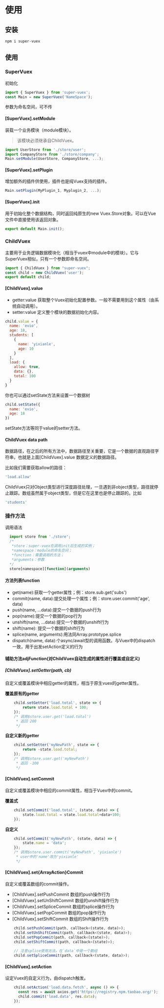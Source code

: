 # 使用

## 安装

```shell
npm i super-vuex
```
## 使用


### SuperVuex
初始化
```javascript
import { SuperVuex } from 'super-vuex';
const Main = new SuperVuex('NameSpace');
```
参数为命名空间，可不传

#### [SuperVuex].setModule
装载一个业务模块（module模块）。
> 该模块必须继承自ChildVuex。

```javascript
import UserStore from './store/user';
import CompanyStore from './store/company';
Main.setModule(UserStore, CompanyStore, ...);
```

#### [SuperVuex].setPlugin
增加额外的插件供使用，插件也是纯Vuex支持的插件。
```javascript
Main.setPlugin(MyPlugin_1, Myplugin_2, ...);
```
#### [SuperVuex].init
用于初始化整个数据结构，同时返回纯原生的new Vuex.Store对象。可以在Vue文件中直接使用该返回对象。
```javascript
export default Main.init();
```

### ChildVuex
主要用于业务逻辑数据模块化（相当于vuex中module中的模块）。它与SuperVuex相似，只有一个参数即命名空间。
```javascript
import { ChildVuex } from "super-vuex";
const child = new ChildVuex('user');
export default child;
```
#### [ChildVuex].value

- getter:value 获取整个Vuex初始化配置参数。一般不需要用到这个属性（由系统自动调用）。
- setter:value 定义整个模块的数据初始化内容。

```javascript
child.value = {
  name: 'evio',
  age: 18,
  students: [
    {
      name: 'yixianle',
      age: 10
    }
  ],
  load: {
    allow: true,
    data: {},
    total: 100
  }
}
```
你也可以通过setState方法来设置一个数据树
```javascript
child.setState({
  name: 'evio',
  age: 18
})
```
setState方法等同于value的setter方法。

#### ChildVuex data path
数据路径，在之后的所有方法中，数据路径至关重要，它是一个数据的直观路径字符串，也就是上面[ChildVuex].value 数据定义的数据路径。

比如我们需要获取allow的路径：
```javascript
'load.allow'
```
ChildVuex只对Object类型进行深度路径处理，一旦遇到非object类型，路径就停止跟踪。数组虽然属于object类型，但是它在这里也是停止跟踪的。比如
```javascript
'students'
```

### 操作方法

调用语法
```javascript
  import store from './store';
  /*
   *store：super-vuex在调用init后生成的实例；
   *namespace：module的命名空间；
   *function：需要调用的方法；
   *arguments：参数
  */
  store[namespace][function](arguments)
```

#### 方法列表function
- get(name):获取一个getter属性；例：store.sub.get('subs')
- commit(name, data):提交处理一个属性；例：store.user.commit('age', data)
- push(name, ...data):提交一个数据的push行为
- pop(name):提交一个数据的pop行为
- unshift(name, ...data):提交一个数据的unshift行为
- shift(name): 提交一个数据的shift行为
- splice(name, arguments):用法同Array.prototype.splice
- dispatch(name, data):个async/await型的调用函数。与Vuex中的dispatch一致，用于出发setAction定义的行为

#### 辅助方法adjFunction(对ChildVuex自动生成的属性进行覆盖或自定义)

##### [ChildVuex].setGetter(path, cb)
自定义或覆盖模块中相应getter的属性，相当于原生vuex的getter属性。

**覆盖原有的getter**
```javascript
    child.setGetter('load.total', state => {
        return state.load.total + 100;
    });
    /* 调用$store.user.get('load.total') 
     * 返回 200
     */
```
**自定义新的getter**

```javascript
    child.setGetter('myNewPath', state => {
        return -state.load.total;
    });
    /* 调用$store.user.get('myNewPath') 
     * 返回 -100
     */
```

#### [ChildVuex].setCommit
自定义或覆盖模块中相应的commit属性，相当于Vuex中的commit。

**覆盖式**
```javascript
    child.setCommit('load.total', (state, data) => {
        state.load.total = state.load.total+data+100;
    });
```

**自定义**
```javascript
    child.setCommit('myNewPath', (state, data) => {
        state.name = 'data';
    });
    /* 调用$store.user.commit('myNewPath', 'yixianle') 
     * user中的'name'改为'yixianle'
     */
```

#### [ChildVuex].set{ArrayAction}Commit
自定义或覆盖数组的commit操作。
- [ChildVuex].setPushCommit 数组的push操作行为
- [ChildVuex].setUnShiftCommit 数组的unshift操作行为
- [ChildVuex].setSpliceCommit 数组的splice操作行为
- [ChildVuex].setPopCommit 数组的pop操作行为
- [ChildVuex].setShiftCommit 数组的Shift操作行为

```javascript
    child.setPushCommit(path, callback<(state, data)>);
    child.setUnShiftCommit(path, callback<(state, data)>);
    child.setPopCommit(path, callback<(state)>);
    child.setShiftCommit(path, callback<(state)>);
    
    // 注意splice使用方法，在`data`中是一个数组
    child.setSpliceCommit(path, callback<(state, data)>);
```

#### [ChildVuex].setAction
设定Vuex的自定义行为，由dispatch触发。

```javascript
    child.setAction('load.data.fetch', async () => {
      const res = await axios.get('https://registry.npm.taobao.org/');
      child.commit('load.data', res.data);
    });
```


